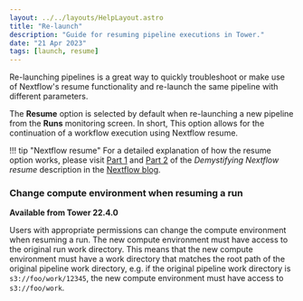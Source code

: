 ```yaml
---
layout: ../../layouts/HelpLayout.astro
title: "Re-launch"
description: "Guide for resuming pipeline executions in Tower."
date: "21 Apr 2023"
tags: [launch, resume]
---
```


Re-launching pipelines is a great way to quickly troubleshoot or make use of Nextflow's resume functionality and re-launch the same pipeline with different parameters.

The **Resume** option is selected by default when re-launching a new pipeline from the **Runs** monitoring screen. In short, This option allows for the continuation of a workflow execution using Nextflow resume.

<!-- prettier-ignore -->
!!! tip "Nextflow resume"
    For a detailed explanation of how the resume option works, please visit [Part 1](https://www.nextflow.io/blog/2019/demystifying-nextflow-resume.html) and [Part 2](https://www.nextflow.io/blog/2019/troubleshooting-nextflow-resume.html) of the _Demystifying Nextflow resume_ description in the [Nextflow blog](https://www.nextflow.io/blog.html).

### Change compute environment when resuming a run

**Available from Tower 22.4.0**

Users with appropriate permissions can change the compute environment when resuming a run. The new compute environment must have access to the original run work directory. This means that the new compute environment must have a work directory that matches the root path of the original pipeline work directory, e.g. if the original pipeline work directory is `s3://foo/work/12345`, the new compute environment must have access to `s3://foo/work`.
